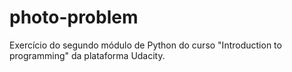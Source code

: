 # photo-problem
Exercício do segundo módulo de Python do curso "Introduction to programming" da plataforma Udacity.
